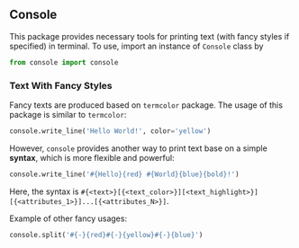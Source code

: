 Console
-------

This package provides necessary tools for printing text (with fancy styles
if specified) in terminal.
To use, import an instance of `Console` class by 
```python
from console import console
```

### Text With Fancy Styles
Fancy texts are produced based on `termcolor` package.
The usage of this package is similar to `termcolor`:
```python
console.write_line('Hello World!', color='yellow')
```
However, `console` provides another way to print text base on a simple **syntax**,
which is more flexible and powerful:
```python
console.write_line('#{Hello}{red} #{World}{blue}{bold}!')
```
Here, the syntax is `#{<text>}[{<text_color>}][<text_highlight>}][{<attributes_1>}]...[{<attributes_N>}]`.

Example of other fancy usages:
```python
console.split('#{-}{red}#{-}{yellow}#{-}{blue}')
```
